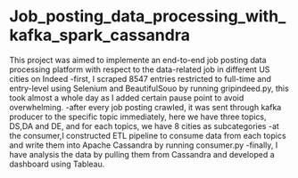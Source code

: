 # Job_posting_data_processing_with_kafka_spark_cassandra
This project was aimed to implemente an end-to-end job posting data processing platform with respect to the data-related job in different US cities on Indeed 
-first, I scraped 8547 entries restricted to full-time and entry-level using Selenium and BeautifulSouo by running gripindeed.py, this took almost a whole day as I added certain pause point to avoid overwhelming.
-after every job posting crawled, it was sent through kafka producer to the specific topic immediately, here we have three topics, DS,DA and DE, and for each topics, we have 8 cities as subcategories
-at the consumer,I constructed ETL pipeline to consume data from each topics and write them into Apache Cassandra by running consumer.py
-finally, I have analysis the data by pulling them from Cassandra and developed a dashboard using Tableau.
